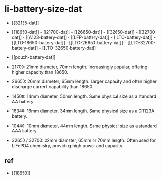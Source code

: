 
# li-battery-size-dat

- [[32125-dat]]


- [[18650-dat]] - [[21700-dat]] - [[26650-dat]] - [[32650-dat]] - [[32700-dat]] - [[A123-battery-dat]] - [[LFP-battery-dat]] - [[LTO-battery-dat]] - [[LTO-18650-battery-dat]] - [[LTO-26650-battery-dat]] - [[LTO-32700-battery-dat]] - [[LTO-32650-battery-dat]]




- [[pouch-battery-dat]]


- 21700: 21mm diameter, 70mm length. Increasingly popular, offering higher capacity than 18650.
- 26650: 26mm diameter, 65mm length. Larger capacity and often higher discharge current capability than 18650.
- 14500: 14mm diameter, 50mm length. Same physical size as a standard AA battery.
- 16340: 16mm diameter, 34mm length. Same physical size as a CR123A battery.
- 10440: 10mm diameter, 44mm length. Same physical size as a standard AAA battery.
- 32650 / 32700: 32mm diameter, 65mm or 70mm length. Often used for LiFePO4 chemistry, providing high power and capacity.


## ref 

- [[18650]]